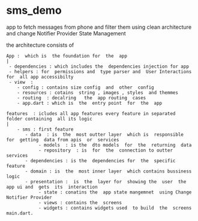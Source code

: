 # sms_demo

app to fetch messages  from phone  and  filter  them using  clean architecture and change Notifier Provider State Management 


the  architecture  consists  of   

    App :  which is  the foundation for  the  app 
    |   
     - dependencies : which includes the  dependencies injection for app 
     - helpers : for  permissions and  type parser and  User Interactions  for  all app accessibilty 
     - view  : 
        - config : contains size config  and  other  config  
        - resources : cotains  string , images , styles  and themmes 
        - routing  : decalring   the  app routing  cases 
        - app.dart : which is  the  entry point  for  the  app  
     
    features  : icludes all app features every feature in separated  folder containing  all its logic 
    |
        - sms : first feature 
           - data  : is  the  most outter layer  which is  responsible  for  getting  data from apis  or  services  
                - models  : is the  dto models  for  the  returning  data
                - repository  : is  for  the  connection to outter services  
           - dependencies : is the  dependencies for  the  specific feature 
           - domain : is  the  most inner layer  which contains bussiness logic
           - presentation :  is  the  layer for  showing the  user  the  app ui and  gets  its  interaction 
                - state : conatins the  app state mangemnet  using Change Notifier Provider     
                - views : contains the  screens
                - widgets : contains widgets used  to build  the  screens  
    main.dart. 





